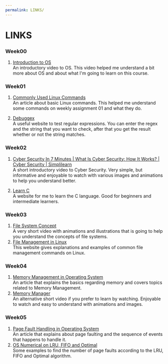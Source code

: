 ```yaml
---
permalink: LINKS/
---
```


# LINKS

### Week00

1. [Introduction to OS](https://www.youtube.com/watch?v=vBURTt97EkA)<br>
An introductory video to OS. This video helped me understand a bit more about OS and about what I'm going to learn on this course.

### Week01
1. [Commonly Used Linux Commands](https://www.hostinger.com/tutorials/linux-commands)<br>
An article about basic Linux commands. This helped me understand some commands on weekly assignment 01 and what they do.

2. [Debuggex](https://www.debuggex.com/)<br>
A useful website to test regular expressions. You can enter the regex and the string that you want to check, after that you get the result whether or not the string matches.

### Week02
1. [Cyber Security In 7 Minutes | What Is Cyber Security: How It Works? | Cyber Security | Simplilearn](https://www.youtube.com/watch?v=inWWhr5tnEA)<br>
A short introductory video to Cyber Security. Very simple, but informative and enjoyable to watch with various images and animations to help you understand better.

2. [Learn C](https://www.learn-c.org/)<br>
A website for me to learn the C language. Good for beginners and intermediate learners.

### Week03
1. [File System Concept](https://www.youtube.com/watch?v=mzUyMy7Ihk0)<br>
A very short video with animations and illustrations that is going to help you understand the concepts of file systems.
2. [File Management in Linux](https://www.geeksforgeeks.org/file-management-in-linux/)<br>
This website gives explanations and examples of common file management commands on Linux.

### Week04
1. [Memory Management in Operating System](https://www.geeksforgeeks.org/memory-management-in-operating-system/)<br>
An article that explains the basics regarding memory and covers topics related to Memory Management.
2. [Memory Manager](https://www.youtube.com/watch?v=qdkxXygc3rE)<br>
An alternative short video if you prefer to learn by watching. Enjoyable to watch and easy to understand with animations and images.

### Week05
1. [Page Fault Handling in Operating System](https://www.geeksforgeeks.org/page-fault-handling-in-operating-system/)<br>
An article that explains about page faulting and the sequence of events that happens to handle it.
2. [OS Numerical on LRU, FIFO and Optimal](https://www.javatpoint.com/os-numerical-on-lru-fifo-and-optimal)<br>
Some examples to find the number of page faults according to the LRU, FIFO and Optimal algorithm.
